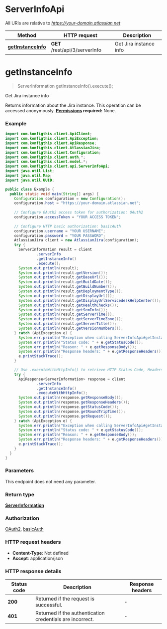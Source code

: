 # ServerInfoApi

All URIs are relative to *https://your-domain.atlassian.net*

| Method | HTTP request | Description |
|------------- | ------------- | -------------|
| [**getInstanceInfo**](ServerInfoApi.md#getInstanceInfo) | **GET** /rest/api/3/serverInfo | Get Jira instance info |


<a name="getInstanceInfo"></a>
# **getInstanceInfo**
> ServerInformation getInstanceInfo().execute();

Get Jira instance info

Returns information about the Jira instance.  This operation can be accessed anonymously.  **[Permissions](https://dac-static.atlassian.com) required:** None.

### Example
```java
import com.konfigthis.client.ApiClient;
import com.konfigthis.client.ApiException;
import com.konfigthis.client.ApiResponse;
import com.konfigthis.client.AtlassianJira;
import com.konfigthis.client.Configuration;
import com.konfigthis.client.auth.*;
import com.konfigthis.client.model.*;
import com.konfigthis.client.api.ServerInfoApi;
import java.util.List;
import java.util.Map;
import java.util.UUID;

public class Example {
  public static void main(String[] args) {
    Configuration configuration = new Configuration();
    configuration.host = "https://your-domain.atlassian.net";
    
    // Configure OAuth2 access token for authorization: OAuth2
    configuration.accessToken = "YOUR ACCESS TOKEN";
    
    // Configure HTTP basic authorization: basicAuth
    configuration.username = "YOUR USERNAME";
    configuration.password = "YOUR PASSWORD";
    AtlassianJira client = new AtlassianJira(configuration);
    try {
      ServerInformation result = client
              .serverInfo
              .getInstanceInfo()
              .execute();
      System.out.println(result);
      System.out.println(result.getVersion());
      System.out.println(result.getBaseUrl());
      System.out.println(result.getBuildDate());
      System.out.println(result.getBuildNumber());
      System.out.println(result.getDeploymentType());
      System.out.println(result.getDisplayUrl());
      System.out.println(result.getDisplayUrlServicedeskHelpCenter());
      System.out.println(result.getHealthChecks());
      System.out.println(result.getScmInfo());
      System.out.println(result.getServerTime());
      System.out.println(result.getServerTimeZone());
      System.out.println(result.getServerTitle());
      System.out.println(result.getVersionNumbers());
    } catch (ApiException e) {
      System.err.println("Exception when calling ServerInfoApi#getInstanceInfo");
      System.err.println("Status code: " + e.getStatusCode());
      System.err.println("Reason: " + e.getResponseBody());
      System.err.println("Response headers: " + e.getResponseHeaders());
      e.printStackTrace();
    }

    // Use .executeWithHttpInfo() to retrieve HTTP Status Code, Headers and Request
    try {
      ApiResponse<ServerInformation> response = client
              .serverInfo
              .getInstanceInfo()
              .executeWithHttpInfo();
      System.out.println(response.getResponseBody());
      System.out.println(response.getResponseHeaders());
      System.out.println(response.getStatusCode());
      System.out.println(response.getRoundTripTime());
      System.out.println(response.getRequest());
    } catch (ApiException e) {
      System.err.println("Exception when calling ServerInfoApi#getInstanceInfo");
      System.err.println("Status code: " + e.getStatusCode());
      System.err.println("Reason: " + e.getResponseBody());
      System.err.println("Response headers: " + e.getResponseHeaders());
      e.printStackTrace();
    }
  }
}

```

### Parameters
This endpoint does not need any parameter.

### Return type

[**ServerInformation**](ServerInformation.md)

### Authorization

[OAuth2](../README.md#OAuth2), [basicAuth](../README.md#basicAuth)

### HTTP request headers

 - **Content-Type**: Not defined
 - **Accept**: application/json

### HTTP response details
| Status code | Description | Response headers |
|-------------|-------------|------------------|
| **200** | Returned if the request is successful. |  -  |
| **401** | Returned if the authentication credentials are incorrect. |  -  |

